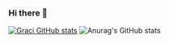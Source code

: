 ### Hi there 👋

<!--
**GracielaLopezRosson/GracielaLopezRosson** is a ✨ _special_ ✨ repository because its `README.md` (this file) appears on your GitHub profile.

Here are some ideas to get you started:

- 🔭 I’m currently working on ...
- 🌱 I’m currently learning ...
- 👯 I’m looking to collaborate on ...
- 🤔 I’m looking for help with ...
- 💬 Ask me about ...
- 📫 How to reach me: ...
- 😄 Pronouns: ...
- ⚡ Fun fact: ...
-->

[![Graci GitHub stats](https://github-readme-stats.vercel.app/api?username=graci)](https://github.com/GracielaLopezRosson/github-readme-stats)
![Anurag's GitHub stats](https://github-readme-stats.vercel.app/api?username=graci&show_icons=true&theme=dark)
